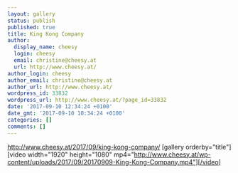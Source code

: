 ```yaml
---
layout: gallery
status: publish
published: true
title: King Kong Company
author:
  display_name: cheesy
  login: cheesy
  email: christine@cheesy.at
  url: http://www.cheesy.at/
author_login: cheesy
author_email: christine@cheesy.at
author_url: http://www.cheesy.at/
wordpress_id: 33832
wordpress_url: http://www.cheesy.at/?page_id=33832
date: '2017-09-10 12:34:24 +0100'
date_gmt: '2017-09-10 10:34:24 +0100'
categories: []
comments: []
---
```

http://www.cheesy.at/2017/09/king-kong-company/
[gallery orderby="title"]
[video width="1920" height="1080" mp4="http://www.cheesy.at/wp-content/uploads/2017/09/20170909-King-Kong-Company.mp4"][/video]
